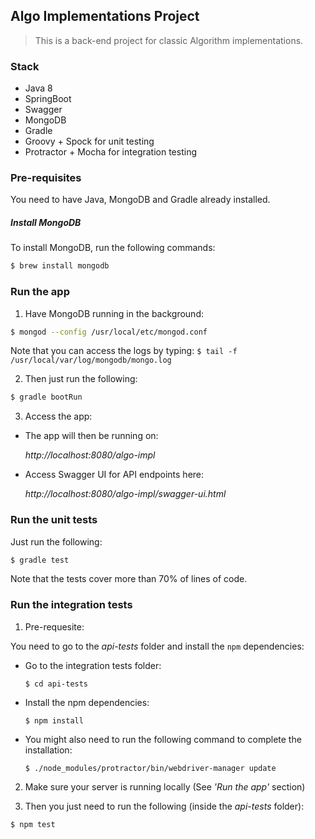 ## Algo Implementations Project

> This is a back-end project for classic Algorithm implementations.

### Stack

* Java 8
* SpringBoot
* Swagger
* MongoDB
* Gradle
* Groovy + Spock for unit testing
* Protractor + Mocha for integration testing

### Pre-requisites

You need to have Java, MongoDB and Gradle already installed.

##### Install MongoDB

To install MongoDB, run the following commands:

```sh
$ brew install mongodb
```

### Run the app

1) Have MongoDB running in the background:

```sh
$ mongod --config /usr/local/etc/mongod.conf
```

Note that you can access the logs by typing: `$ tail -f /usr/local/var/log/mongodb/mongo.log`

2) Then just run the following:

 ```sh
$ gradle bootRun
```

3) Access the app:

* The app will then be running on:

    _http://localhost:8080/algo-impl_

* Access Swagger UI for API endpoints here:

    _http://localhost:8080/algo-impl/swagger-ui.html_


### Run the unit tests

Just run the following:

```sh
$ gradle test
```

Note that the tests cover more than 70% of lines of code.

### Run the integration tests

1) Pre-requesite:

You need to go to the _api-tests_ folder and install the `npm` dependencies:

* Go to the integration tests folder:

    `$ cd api-tests`

* Install the npm dependencies:

    `$ npm install`

*  You might also need to run the following command to complete the installation:

    `$ ./node_modules/protractor/bin/webdriver-manager update`

2) Make sure your server is running locally (See _'Run the app'_ section)

3) Then you just need to run the following (inside the _api-tests_ folder):

```sh
$ npm test
```
